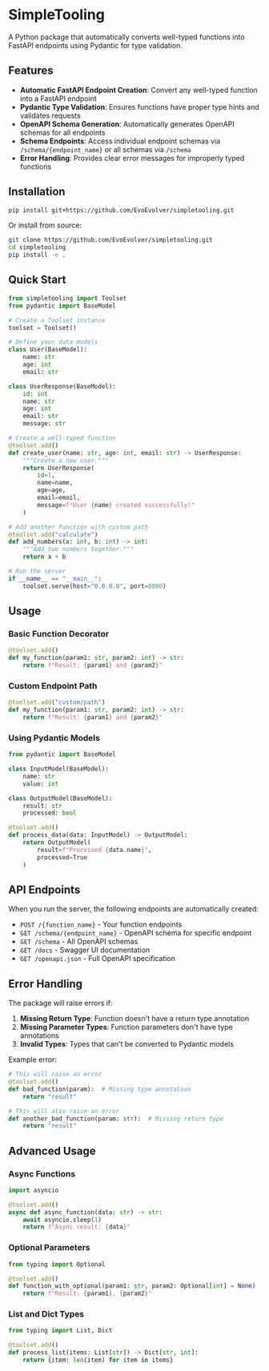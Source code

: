 # SimpleTooling

A Python package that automatically converts well-typed functions into FastAPI endpoints using Pydantic for type validation.

## Features

- **Automatic FastAPI Endpoint Creation**: Convert any well-typed function into a FastAPI endpoint
- **Pydantic Type Validation**: Ensures functions have proper type hints and validates requests
- **OpenAPI Schema Generation**: Automatically generates OpenAPI schemas for all endpoints
- **Schema Endpoints**: Access individual endpoint schemas via `/schema/{endpoint_name}` or all schemas via `/schema`
- **Error Handling**: Provides clear error messages for improperly typed functions

## Installation

```bash
pip install git+https://github.com/EvoEvolver/simpletooling.git
```

Or install from source:

```bash
git clone https://github.com/EvoEvolver/simpletooling.git
cd simpletooling
pip install -e .
```

## Quick Start

```python
from simpletooling import Toolset
from pydantic import BaseModel

# Create a Toolset instance
toolset = Toolset()

# Define your data models
class User(BaseModel):
    name: str
    age: int
    email: str

class UserResponse(BaseModel):
    id: int
    name: str
    age: int
    email: str
    message: str

# Create a well-typed function
@toolset.add()
def create_user(name: str, age: int, email: str) -> UserResponse:
    """Create a new user."""
    return UserResponse(
        id=1,
        name=name,
        age=age,
        email=email,
        message=f"User {name} created successfully!"
    )

# Add another function with custom path
@toolset.add("calculate")
def add_numbers(a: int, b: int) -> int:
    """Add two numbers together."""
    return a + b

# Run the server
if __name__ == "__main__":
    toolset.serve(host="0.0.0.0", port=8000)
```

## Usage

### Basic Function Decorator

```python
@toolset.add()
def my_function(param1: str, param2: int) -> str:
    return f"Result: {param1} and {param2}"
```

### Custom Endpoint Path

```python
@toolset.add("custom/path")
def my_function(param1: str, param2: int) -> str:
    return f"Result: {param1} and {param2}"
```

### Using Pydantic Models

```python
from pydantic import BaseModel

class InputModel(BaseModel):
    name: str
    value: int

class OutputModel(BaseModel):
    result: str
    processed: bool

@toolset.add()
def process_data(data: InputModel) -> OutputModel:
    return OutputModel(
        result=f"Processed {data.name}",
        processed=True
    )
```

## API Endpoints

When you run the server, the following endpoints are automatically created:

- `POST /{function_name}` - Your function endpoints
- `GET /schema/{endpoint_name}` - OpenAPI schema for specific endpoint
- `GET /schema` - All OpenAPI schemas
- `GET /docs` - Swagger UI documentation
- `GET /openapi.json` - Full OpenAPI specification

## Error Handling

The package will raise errors if:

1. **Missing Return Type**: Function doesn't have a return type annotation
2. **Missing Parameter Types**: Function parameters don't have type annotations
3. **Invalid Types**: Types that can't be converted to Pydantic models

Example error:
```python
# This will raise an error
@toolset.add()
def bad_function(param):  # Missing type annotation
    return "result"

# This will also raise an error
def another_bad_function(param: str):  # Missing return type
    return "result"
```

## Advanced Usage

### Async Functions

```python
import asyncio

@toolset.add()
async def async_function(data: str) -> str:
    await asyncio.sleep(1)
    return f"Async result: {data}"
```

### Optional Parameters

```python
from typing import Optional

@toolset.add()
def function_with_optional(param1: str, param2: Optional[int] = None) -> str:
    return f"Result: {param1}, {param2}"
```

### List and Dict Types

```python
from typing import List, Dict

@toolset.add()
def process_list(items: List[str]) -> Dict[str, int]:
    return {item: len(item) for item in items}
```